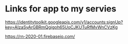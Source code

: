 
# Links for app to my servies

https://identitytoolkit.googleapis.com/v1/accounts:signUp?key=AIzaSyArGBRmQgigoh65UoCJKUTuRfMvWnCVzKg

https://rn-2020-01.firebaseio.com/